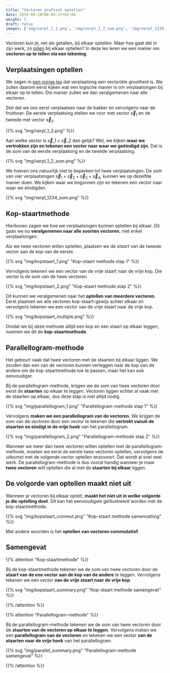 ```yaml
---
title: "Vectoren grafisch optellen"
date: 2019-09-18T08:04:17+02:00
weight: 3
draft: false
images: ['img/verpl_1_2.png', 'img/verpl_1_2_som.png', 'img/verpl_1234_som.png', 'img/kopstaart_multiple.png']
---
```

Vectoren kun je, net als getallen, bij elkaar optellen. Maar hoe gaat dat in
zijn werk, zo [pijlen](../intro/#een-vector-is-een-pijl) bij elkaar optellen? In
deze les leren we een manier om **vectoren op te tellen via een tekening**.

## Verplaatsingen optellen

We zagen in [een vorige les](../vectoriele_grootheden) dat verplaatsing een
vectoriële grootheid is. We zullen daarom eerst kijken wat een logische manier
is om verplaatsingen bij elkaar op te tellen. Die manier zullen we dan
veralgemenen naar alle vectoren.

Stel dat we ons eerst verplaatsen naar de bakker en vervolgens naar de
fruitboer. De eerste verplaatsing stellen we voor met vector $\vec{s}_1$ en de
tweede met vector $\vec{s}_2$.

{{% svg "img/verpl_1_2.png" %}}

Aan welke vector is $\vec{s}\_1 + \vec{s}\_2$ dan gelijk? Wel, we kijken **waar
we vertrokken zijn en tekenen een vector naar waar we geëindigd zijn**. Dat is
de som van de eerste verplaatsing en de tweede verplaatsing.

{{% svg "img/verpl_1_2_som.png" %}}

We hoeven ons natuurlijk niet te beperken tot twee verplaatsingen. De som van
vier verplaatsingen $\vec{s}_1 + \vec{s}_2 + \vec{s}_3 + \vec{s}_4$, kunnen we
op dezelfde manier doen. We kijken waar we begonnen zijn en tekenen een vector
naar waar we eindigden.

{{% svg "img/verpl_1234_som.png" %}}

## Kop-staartmethode

Hierboven zagen we hoe we verplaatsingen kunnen optellen bij elkaar. Dit gaan we
nu **veralgemenen naar alle soorten vectoren**, niet enkel verplaatsingen.

Als we twee vectoren willen optellen, plaatsen we de *staart* van de tweede
vector aan de *kop* van de eerste.

{{% svg "img/kopstaart_1.png" "Kop-staart methode stap 1" %}}

Vervolgens tekenen we een vector van de vrije staart naar de vrije kop. Die
vector is de som van de twee vectoren.

{{% svg "img/kopstaart_2.png" "Kop-staart methode stap 2" %}}

Dit kunnen we veralgemenen naar het **optellen van meerdere vectoren**. Eerst
plaatsen we alle vectoren kop-staart-gewijs achter elkaar en vervolgens tekenen
we een vector van de vrije staart naar de vrije kop.

{{% svg "img/kopstaart_multiple.png" %}}

Omdat we bij deze methode altijd een kop en een staart op elkaar leggen, noemen
we dit de **kop-staartmethode**.

## Parallellogram-methode

Het gebeurt vaak dat twee vectoren met de staarten bij elkaar liggen. We zouden
dan een van de vectoren kunnen verleggen naar de kop van de andere om de
kop-staartmethode toe te passen, maar het kan ook eenvoudiger.

Bij de parallellogram-methode, krijgen we de som van twee vectoren door eerst de
**staarten** op elkaar te leggen. Vectoren liggen echter al vaak met de staarten
op elkaar, dus deze stap is niet altijd nodig.

{{% svg "img/parallellogram_1.png" "Parallellogram-methode stap 1" %}}

Vervolgens **maken we een parallellogram van de vectoren**. We krijgen de som
van de vectoren door een vector te tekenen die **vertrekt vanuit de staarten en
eindigt in de vrije hoek** van het parallellogram.

{{% svg "img/parallellogram_2.png" "Parallellogram-methode stap 2" %}}

Wanneer we meer dan twee vectoren willen optellen met de parallellogram-methode,
moeten we eerst de eerste twee vectoren optellen, vervolgens de uitkomst met de
volgende vector optellen enzovoort. Dat wordt al snel veel werk. De
parallellogram-methode is dus vooral handig wanneer je maar **twee vectoren**
wilt optellen die al met de **staarten bij elkaar** liggen.

## De volgorde van optellen maakt niet uit

Wanneer je vectoren bij elkaar optelt, **maakt het niet uit in welke volgorde je
die optelling doet**. Dit kan het eenvoudigste geïllustreerd worden met de
kop-staartmethode.

{{% svg "img/kopstaart_commut.png" "Kop-staart methode samenvatting" %}}

Mat andere woorden is het **optellen van vectoren commutatief**.

## Samengevat

{{% attention "Kop-staartmethode" %}}

Bij de kop-staartmethode tekenen we de som van twee vectoren door de **staart
van de ene vector aan de kop van de andere** te leggen. Vervolgens tekenen we
een vector **van de vrije staart naar de vrije kop**.

{{% svg "img/kopstaart_summary.png" "Kop-staart methode samengevat" %}}

{{% /attention %}}

{{% attention "Parallellogram-methode" %}}

Bij de parallellogram-methode tekenen we de som van twee vectoren door de
**staarten van de vectoren op elkaar te leggen**. Vervolgens maken we een
**parallellogram van de vectoren** en tekenen we een vector **van de staarten
naar de vrije hoek** van het parallellogram.

{{% svg "img/parallel_summary.png" "Parallellogram-methode samengevat" %}}

{{% /attention %}}
